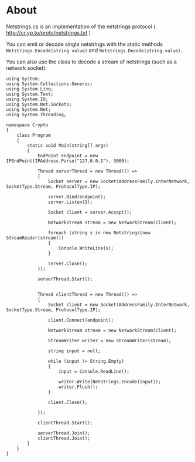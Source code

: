 About
=====

Netstrings.cs is an implementation of the netstrings protocol ( http://cr.yp.to/proto/netstrings.txt )

You can emit or decode single netstrings with the static methods <code>Netstrings.Encode(string value)</code> and <code>Netstrings.Decode(string value)</code>.

You can also use the class to decode a stream of netstrings (such as a network socket):

	using System;
	using System.Collections.Generic;
	using System.Linq;
	using System.Text;
	using System.IO;
	using System.Net.Sockets;
	using System.Net;
	using System.Threading;

	namespace Crypto
	{
		class Program
		{
			static void Main(string[] args)
			{
				EndPoint endpoint = new IPEndPoint(IPAddress.Parse("127.0.0.1"), 3000);

				Thread serverThread = new Thread(() =>
				{
					Socket server = new Socket(AddressFamily.InterNetwork, SocketType.Stream, ProtocolType.IP);
					
					server.Bind(endpoint);
					server.Listen(1);

					Socket client = server.Accept();

					NetworkStream stream = new NetworkStream(client);
					
					foreach (string s in new Netstrings(new StreamReader(stream)))
					{
						Console.WriteLine(s);
					}

					server.Close();
				});

				serverThread.Start();


				Thread clientThread = new Thread(() =>
				{
					Socket client = new Socket(AddressFamily.InterNetwork, SocketType.Stream, ProtocolType.IP);

					client.Connect(endpoint);

					NetworkStream stream = new NetworkStream(client);

					StreamWriter writer = new StreamWriter(stream);

					string input = null;

					while (input != String.Empty)
					{
						input = Console.ReadLine();

						writer.Write(Netstrings.Encode(input));
						writer.Flush();
					}

					client.Close();

				});

				clientThread.Start();

				serverThread.Join();
				clientThread.Join();
			}
		}
	}
